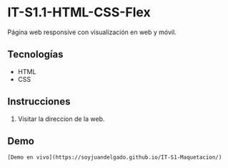 # IT-S1.1-HTML-CSS-Flex

Página web responsive con visualización en web y móvil.

## Tecnologías  

- HTML  
- CSS  

## Instrucciones  

1. Visitar la direccion de la web.  

## Demo

    [Demo en vivo](https://soyjuandelgado.github.io/IT-S1-Maquetacion/)
